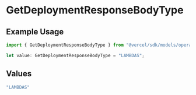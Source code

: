 # GetDeploymentResponseBodyType

## Example Usage

```typescript
import { GetDeploymentResponseBodyType } from "@vercel/sdk/models/operations/getdeployment.js";

let value: GetDeploymentResponseBodyType = "LAMBDAS";
```

## Values

```typescript
"LAMBDAS"
```